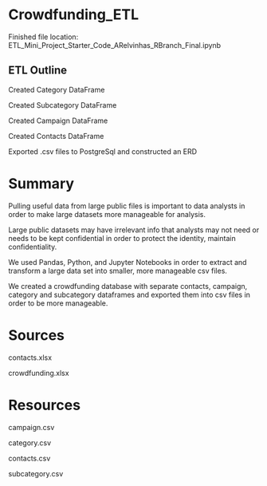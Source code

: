 # Crowdfunding_ETL

Finished file location: ETL_Mini_Project_Starter_Code_ARelvinhas_RBranch_Final.ipynb

## ETL Outline

 Created Category DataFrame

 Created Subcategory DataFrame

 Created Campaign DataFrame

 Created Contacts DataFrame

 Exported .csv files to PostgreSql and constructed an ERD

# Summary
Pulling useful data from large public files is important to data analysts in order to make large datasets more manageable for analysis.

Large public datasets may have irrelevant info that analysts may not need or needs to be kept confidential in order to protect the identity, maintain confidentiality.

We used Pandas, Python, and Jupyter Notebooks in order to extract and transform a large data set into smaller, more manageable csv files.

We created a crowdfunding database with separate contacts, campaign, category and subcategory dataframes and exported them into csv files in order to be more manageable.

# Sources 
contacts.xlsx

crowdfunding.xlsx

# Resources

campaign.csv

category.csv

contacts.csv

subcategory.csv
